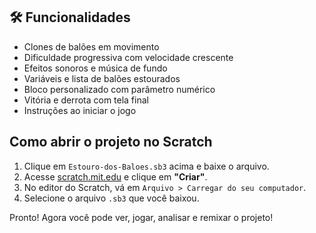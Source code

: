 ## 🛠 Funcionalidades

- Clones de balões em movimento
- Dificuldade progressiva com velocidade crescente
- Efeitos sonoros e música de fundo
- Variáveis e lista de balões estourados
- Bloco personalizado com parâmetro numérico
- Vitória e derrota com tela final
- Instruções ao iniciar o jogo


## Como abrir o projeto no Scratch

1. Clique em `Estouro-dos-Baloes.sb3` acima e baixe o arquivo.
2. Acesse [scratch.mit.edu](https://scratch.mit.edu) e clique em **"Criar"**.
3. No editor do Scratch, vá em `Arquivo > Carregar do seu computador`.
4. Selecione o arquivo `.sb3` que você baixou.

Pronto! Agora você pode ver, jogar, analisar e remixar o projeto! 
